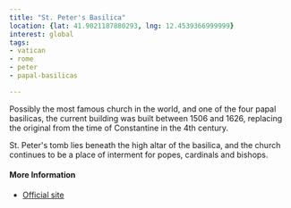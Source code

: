```yaml
---
title: "St. Peter's Basilica"
location: {lat: 41.9021187880293, lng: 12.4539366999999}
interest: global
tags:
- vatican
- rome
- peter
- papal-basilicas

---
```



Possibly the most famous church in the world, and one of the four papal basilicas, the current building was built between 1506 and 1626, replacing the original from the time of Constantine in the 4th century.

St. Peter's tomb lies beneath the high altar of the basilica, and the church continues to be a place of interment for popes, cardinals and bishops.

#### More Information

* [Official site](https://www.basilicasanpietro.va/en.html)





